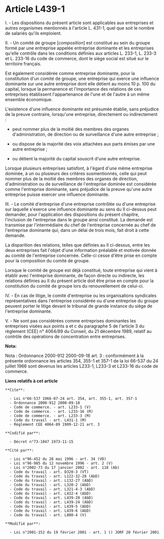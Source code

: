 # Article L439-1

I. - Les dispositions du présent article sont applicables aux entreprises et autres organismes mentionnés à l'article L.
431-1, quel que soit le nombre de salariés qu'ils emploient.

II. - Un comité de groupe [*composition*] est constitué au sein du groupe formé par une entreprise appelée entreprise
dominante et les entreprises qu'elle contrôle dans les conditions définies aux articles L. 233-1, L. 233-3 et L. 233-16 du
code de commerce, dont le siège social est situé sur le territoire français.

Est également considérée comme entreprise dominante, pour la constitution d'un comité de groupe, une entreprise qui exerce
une influence dominante sur une autre entreprise dont elle détient au moins 10 p. 100 du capital, lorsque la permanence et
l'importance des relations de ces entreprises établissent l'appartenance de l'une et de l'autre à un même ensemble
économique.

L'existence d'une influence dominante est présumée établie, sans préjudice de la preuve contraire, lorsqu'une entreprise,
directement ou indirectement :

- peut nommer plus de la moitié des membres des organes d'administration, de direction ou de surveillance d'une autre
entreprise ;

- ou dispose de la majorité des voix attachées aux parts émises par une autre entreprise ;

- ou détient la majorité du capital souscrit d'une autre entreprise.

Lorsque plusieurs entreprises satisfont, à l'égard d'une même entreprise dominée, à un ou plusieurs des critères
susmentionnés, celle qui peut nommer plus de la moitié des membres des organes de direction, d'administration ou de
surveillance de l'entreprise dominée est considérée comme l'entreprise dominante, sans préjudice de la preuve qu'une autre
entreprise puisse exercer une influence dominante.

III. - Le comité d'entreprise d'une entreprise contrôlée ou d'une entreprise sur laquelle s'exerce une influence dominante au
sens du II ci-dessus peut demander, pour l'application des dispositions du présent chapitre, l'inclusion de l'entreprise dans
le groupe ainsi constitué. La demande est transmise par l'intermédiaire du chef de l'entreprise concernée au chef de
l'entreprise dominante qui, dans un délai de trois mois, fait droit à cette demande.

La disparition des relations, telles que définies au II ci-dessus, entre les deux entreprises fait l'objet d'une information
préalable et motivée donnée au comité de l'entreprise concernée. Celle-ci cesse d'être prise en compte pour la composition du
comité de groupe.

Lorsque le comité de groupe est déjà constitué, toute entreprise qui vient à établir avec l'entreprise dominante, de façon
directe ou indirecte, les relations définies au II du présent article doit être prise en compte pour la constitution du
comité de groupe lors du renouvellement de celui-ci.

IV. - En cas de litige, le comité d'entreprise ou les organisations syndicales représentatives dans l'entreprise considérée
ou d'une entreprise du groupe peuvent porter le litige devant le tribunal de grande instance du siège de l'entreprise
dominante.

V. - Ne sont pas considérées comme entreprises dominantes les entreprises visées aux points a et c du paragraphe 5 de
l'article 3 du règlement (CEE) n° 4064/89 du Conseil, du 21 décembre 1989, relatif au contrôle des opérations de
concentration entre entreprises.

**Nota:**

Nota : Ordonnance 2000-912 2000-09-18 art. 3 : conformément à la présente ordonnance les articles 354, 355-1 et 357-1 de la
loi 66-537 du 24 juillet 1966 sont devenus les articles L233-1, L233-3 et L233-16 du code de commerce.

**Liens relatifs à cet article**

	**Cite**:

	  - Loi n°66-537 1966-07-24 art. 354, art. 355-1, art. 357-1
	  - Ordonnance 2000-912 2000-09-18
	  - Code de commerce. - art. L233-1 (V)
	  - Code de commerce. - art. L233-16 (M)
	  - Code de commerce. - art. L233-3 (M)
	  - Code du travail - art. L431-1 (M)
	  - Règlement CEE 4064-89 1989-12-21 art. 3

	**Codifié par**:

	  - Décret n°73-1047 1973-11-15

	**Cité par**:

	  - Loi n°96-452 du 28 mai 1996 - art. 34 (VD)
	  - Loi n°96-985 du 12 novembre 1996 - art. 2 (V)
	  - Loi n°2002-73 du 17 janvier 2002 - art. 118 (Ab)
	  - Code du travail - art. D320-3 (VT)
	  - Code du travail - art. L122-32-28 (AbD)
	  - Code du travail - art. L132-27 (AbD)
	  - Code du travail - art. L320-2 (AbD)
	  - Code du travail - art. L321-4-3 (AbD)
	  - Code du travail - art. L432-4 (AbD)
	  - Code du travail - art. L439-20 (AbD)
	  - Code du travail - art. L439-24 (AbD)
	  - Code du travail - art. L439-5 (AbD)
	  - Code du travail - art. L439-6 (AbD)
	  - Code du travail - art. L800-4 (V)

	**Modifié par**:

	  - Loi n°2001-152 du 19 février 2001 - art. 1 () JORF 20 février 2001
